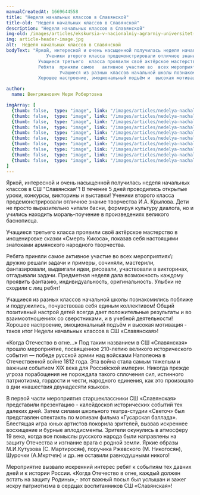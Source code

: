 ```yaml
---
manualCreatedAt: 1669644558
title: "Неделя начальных классов в Славянской" 
title-old: "Неделя начальных классов в Славянской"
description: "Неделя начальных классов в Славянской"
img-old: /images/articles/ekskursia-v-nacionalniy-agrarniy-universitet-armenii/content/1.jpg
img: article-header-image.jpg
alt:  Неделя начальных классов в Славянской
bodyText: "Яркой, интересной и очень насыщенной получилась неделя начальных классов в СШ \"Славянская\"!  В течение 5 дней проводились открытые уроки, конкурсы, викторины и выставки! 
               Ученики второго класса продемонстрировали отличное знание творчества  И.А. Крылова. Дети  не просто выразительно читали басни, формируя культуру диалога, но  и учились находить мораль-поучение в произведениях великого баснописца.  
            Учащиеся третьего  класса проявили своё актёрское мастерство в инсценировке  сказки  «Смерть Кикоса», показав себя настоящими знатоками армянского народного творчества. 
            Ребята  приняли самое   активное участие во  всех мероприятиях дружно решали задачи и  примеры, сочиняли, мастерили, фантазировали, выдвигали идеи, рисовали, участвовали в викторинах, отгадывали задачи. Предметная неделя дала возможность  каждому проявить фантазию, индивидуальность, оригинальность. Улыбки не сходили с лиц ребят!
                    Учащиеся из разных классов начальной школы познакомились поближе и подружились, почувствовав  себя единым коллективом! Общий позитивный настрой детей всегда  дает положительные результаты и во взаимоотношениях со сверстниками, и в учебной деятельности!
            Хорошее настроение, эмоциональный подъём и  высокая мотивация - таков итог Недели начальных классов в СШ «Славянская»!"

author:
  name: Венгржанович Мери Робертовна

imgArray: [
  {thumb: false,  type: "image", link: "/images/articles/nedelya-nachalnix-klassov-v-slavyanskoy/content/0.jpg",  text: "Неделя начальных классов в Славянской - 0"},
  {thumb: false,  type: "image", link: "/images/articles/nedelya-nachalnix-klassov-v-slavyanskoy/content/1.jpg",  text: "Неделя начальных классов в Славянской - 1"},
  {thumb: false,  type: "image", link: "/images/articles/nedelya-nachalnix-klassov-v-slavyanskoy/content/2.jpg",  text: "Неделя начальных классов в Славянской - 2"},
  {thumb: false,  type: "image", link: "/images/articles/nedelya-nachalnix-klassov-v-slavyanskoy/content/3.jpg",  text: "Неделя начальных классов в Славянской - 3"},
  {thumb: false,  type: "image", link: "/images/articles/nedelya-nachalnix-klassov-v-slavyanskoy/content/4.jpg",  text: "Неделя начальных классов в Славянской - 4"},
  {thumb: false,  type: "image", link: "/images/articles/nedelya-nachalnix-klassov-v-slavyanskoy/content/5.jpg",  text: "Неделя начальных классов в Славянской - 5"},
  {thumb: false,  type: "image", link: "/images/articles/nedelya-nachalnix-klassov-v-slavyanskoy/content/6.jpg",  text: "Неделя начальных классов в Славянской - 6"},
  {thumb: false,  type: "image", link: "/images/articles/nedelya-nachalnix-klassov-v-slavyanskoy/content/7.jpg",  text: "Неделя начальных классов в Славянской - 7"},
  {thumb: false,  type: "image", link: "/images/articles/nedelya-nachalnix-klassov-v-slavyanskoy/content/8.jpg",  text: "Неделя начальных классов в Славянской - 8"},
  {thumb: false,  type: "image", link: "/images/articles/nedelya-nachalnix-klassov-v-slavyanskoy/content/9.jpg",  text: "Неделя начальных классов в Славянской - 9"},
]
---
```

<p>Яркой, интересной и очень насыщенной получилась неделя начальных классов в СШ "Славянская''!  В течение 5 дней проводились открытые уроки, конкурсы, викторины и выставки! 
       Ученики второго класса продемонстрировали отличное знание творчества  И.А. Крылова. Дети  не просто выразительно читали басни, формируя культуру диалога, но  и учились находить мораль-поучение в произведениях великого баснописца. </p>Учащиеся третьего  класса проявили своё актёрское мастерство в инсценировке  сказки  «Смерть Кикоса», показав себя настоящими знатоками армянского народного творчества. 
    <p>Ребята  приняли самое   активное участие во  всех мероприятиях\: дружно решали задачи и  примеры, сочиняли, мастерили, фантазировали, выдвигали идеи, рисовали, участвовали в викторинах, отгадывали задачи. Предметная неделя дала возможность  каждому проявить фантазию, индивидуальность, оригинальность. Улыбки не сходили с лиц ребят!</p>
            <p>Учащиеся из разных классов начальной школы познакомились поближе и подружились, почувствовав  себя единым коллективом! Общий позитивный настрой детей всегда  дает положительные результаты и во взаимоотношениях со сверстниками, и в учебной деятельности!
    Хорошее настроение, эмоциональный подъём и  высокая мотивация - таков итог Недели начальных классов в СШ «Славянская»!</p>
<p></p>

<p>«Когда Отечество в огне…»  Под таким названием в  СШ «Славянская» прошло мероприятие,  посвященное  210-летию великого исторического события — победе русской армии над войсками Наполеона в Отечественной войне 1812 года. Эта война стала самым тяжелым и важным событием XIX века для Российской империи.   Никогда прежде угроза порабощения не порождала такого сплочения сил, истинного патриотизма, гордости и чести, народного единения, как это произошло в дни «нашествия двунадесяти языков».</p> 

<p>В первой части мероприятия старшеклассники СШ «Славянская»  представили  презентацию -  калейдоскоп исторических событий тех далеких дней. Затем силами школьного  театра-студии «Светоч» был представлен спектакль по мотивам фильма «Гусарская баллада». Блестящая игра юных артистов покорила  зрителей,  вызвав искреннее восхищение и бурные аплодисменты.  Зрители окунулись в  атмосферу 19 века, когда все помыслы русского  народа были направлены на защиту Отечества и изгнание врага с родной земли.  Яркие образы М.И.Кутузова  (С. Мартиросян), поручика Ржевского (М. Никогосян), Шурочки (А.Мкртчян)  и др. не оставили  равнодушными никого!</p>    
<p>Мероприятие вызвало  искренний интерес  ребят к событиям тех давних дней и   к истории России.  «Когда Отечество в огне, каждый должен встать на защиту Родины»,-  этот важный посыл  был услышан и  зажег  искру патриотизма в сердцах  воспитанников  СШ «Славянская»!</p>

<br>
<br>
<br>

